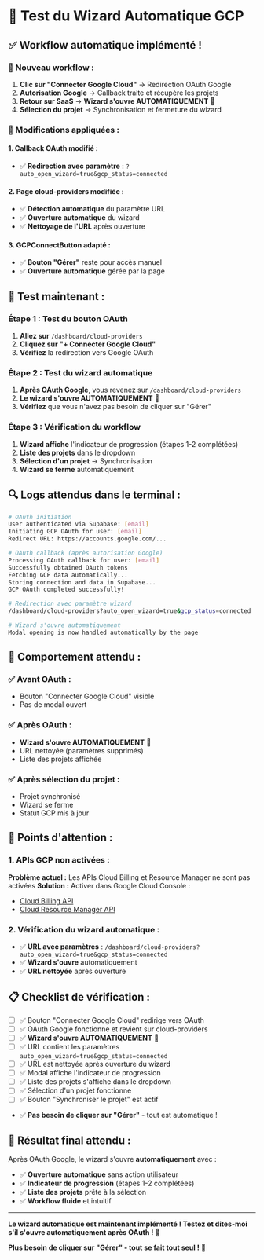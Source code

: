 # 🎯 Test du Wizard Automatique GCP

## ✅ **Workflow automatique implémenté !**

### **🔄 Nouveau workflow :**

1. **Clic sur "Connecter Google Cloud"** → Redirection OAuth Google
2. **Autorisation Google** → Callback traite et récupère les projets
3. **Retour sur SaaS** → **Wizard s'ouvre AUTOMATIQUEMENT** 🎉
4. **Sélection du projet** → Synchronisation et fermeture du wizard

### **🔧 Modifications appliquées :**

#### **1. Callback OAuth modifié :**
- ✅ **Redirection avec paramètre** : `?auto_open_wizard=true&gcp_status=connected`

#### **2. Page cloud-providers modifiée :**
- ✅ **Détection automatique** du paramètre URL
- ✅ **Ouverture automatique** du wizard
- ✅ **Nettoyage de l'URL** après ouverture

#### **3. GCPConnectButton adapté :**
- ✅ **Bouton "Gérer"** reste pour accès manuel
- ✅ **Ouverture automatique** gérée par la page

## 🚀 **Test maintenant :**

### **Étape 1 : Test du bouton OAuth**
1. **Allez sur** `/dashboard/cloud-providers`
2. **Cliquez sur "+ Connecter Google Cloud"**
3. **Vérifiez** la redirection vers Google OAuth

### **Étape 2 : Test du wizard automatique**
1. **Après OAuth Google**, vous revenez sur `/dashboard/cloud-providers`
2. **Le wizard s'ouvre AUTOMATIQUEMENT** 🎉
3. **Vérifiez** que vous n'avez pas besoin de cliquer sur "Gérer"

### **Étape 3 : Vérification du workflow**
1. **Wizard affiche** l'indicateur de progression (étapes 1-2 complétées)
2. **Liste des projets** dans le dropdown
3. **Sélection d'un projet** → Synchronisation
4. **Wizard se ferme** automatiquement

## 🔍 **Logs attendus dans le terminal :**

```bash
# OAuth initiation
User authenticated via Supabase: [email]
Initiating GCP OAuth for user: [email]
Redirect URL: https://accounts.google.com/...

# OAuth callback (après autorisation Google)
Processing OAuth callback for user: [email]
Successfully obtained OAuth tokens
Fetching GCP data automatically...
Storing connection and data in Supabase...
GCP OAuth completed successfully!

# Redirection avec paramètre wizard
/dashboard/cloud-providers?auto_open_wizard=true&gcp_status=connected

# Wizard s'ouvre automatiquement
Modal opening is now handled automatically by the page
```

## 🎯 **Comportement attendu :**

### **✅ Avant OAuth :**
- Bouton "Connecter Google Cloud" visible
- Pas de modal ouvert

### **✅ Après OAuth :**
- **Wizard s'ouvre AUTOMATIQUEMENT** 🎉
- URL nettoyée (paramètres supprimés)
- Liste des projets affichée

### **✅ Après sélection du projet :**
- Projet synchronisé
- Wizard se ferme
- Statut GCP mis à jour

## 🚨 **Points d'attention :**

### **1. APIs GCP non activées :**
**Problème actuel :** Les APIs Cloud Billing et Resource Manager ne sont pas activées
**Solution :** Activer dans Google Cloud Console :
- [Cloud Billing API](https://console.developers.google.com/apis/api/cloudbilling.googleapis.com/overview?project=915491004916)
- [Cloud Resource Manager API](https://console.developers.google.com/apis/api/cloudresourcemanager.googleapis.com/overview?project=915491004916)

### **2. Vérification du wizard automatique :**
- ✅ **URL avec paramètres** : `/dashboard/cloud-providers?auto_open_wizard=true&gcp_status=connected`
- ✅ **Wizard s'ouvre** automatiquement
- ✅ **URL nettoyée** après ouverture

## 📋 **Checklist de vérification :**

- [ ] ✅ Bouton "Connecter Google Cloud" redirige vers OAuth
- [ ] ✅ OAuth Google fonctionne et revient sur cloud-providers
- [ ] ✅ **Wizard s'ouvre AUTOMATIQUEMENT** 🎉
- [ ] ✅ URL contient les paramètres `auto_open_wizard=true&gcp_status=connected`
- [ ] ✅ URL est nettoyée après ouverture du wizard
- [ ] ✅ Modal affiche l'indicateur de progression
- [ ] ✅ Liste des projets s'affiche dans le dropdown
- [ ] ✅ Sélection d'un projet fonctionne
- [ ] ✅ Bouton "Synchroniser le projet" est actif
- ✅ **Pas besoin de cliquer sur "Gérer"** - tout est automatique !

## 🎉 **Résultat final attendu :**

Après OAuth Google, le wizard s'ouvre **automatiquement** avec :
- ✅ **Ouverture automatique** sans action utilisateur
- ✅ **Indicateur de progression** (étapes 1-2 complétées)
- ✅ **Liste des projets** prête à la sélection
- ✅ **Workflow fluide** et intuitif

---

**Le wizard automatique est maintenant implémenté ! Testez et dites-moi s'il s'ouvre automatiquement après OAuth !** 🚀

**Plus besoin de cliquer sur "Gérer" - tout se fait tout seul !** 🎯
